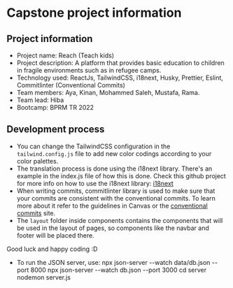 # Capstone project information

## Project information

-   Project name: Reach (Teach kids)
-   Project description: A platform that provides basic education to children in fragile environments such as in refugee camps.
-   Technology used: ReactJs, TailwindCSS, i18next, Husky, Prettier, Eslint, Commitlinter (Conventional Commits)
-   Team members: Aya, Kinan, Mohammed Saleh, Mustafa, Rama.
-   Team lead: Hiba
-   Bootcamp: BPRM TR 2022

## Development process

-   You can change the TailwindCSS configuration in the `tailwind.config.js` file to add new color codings according to your color palettes.
-   The translation process is done using the i18next library. There's an example in the index.js file of how this is done. Check this github project for more info on how to use the i18next library: [i18next](https://react.i18next.com/)
-   When writing commits, commitlinter library is used to make sure that your commits are consistent with the conventional commits. To learn more about it refer to the guidelines in Canvas or the [conventional commits](https://www.conventionalcommits.org/en/v1.0.0/#summary) site.
-   The `layout` folder inside components contains the components that will be used in the layout of pages, so components like the navbar and footer will be placed there.

Good luck and happy coding :D

-   To run the JSON server, use:
    npx json-server --watch data/db.json --port 8000
    npx json-server --watch db.json --port 3000
    cd server
    nodemon server.js
